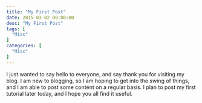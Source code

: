```yaml
---
title: "My First Post"
date: 2015-03-02 00:00:00
desc: "My First Post"
tags: [
  "Misc"
]
categories: [
  "Misc"
]
---
```


<p>I just wanted to say hello to everyone, and say thank you for visiting my blog. I am new to blogging, so I am hoping to get into the swing of things, and I am able to post some content on a regular basis. I plan to post my first tutorial later today, and I hope you all find it useful.</p>